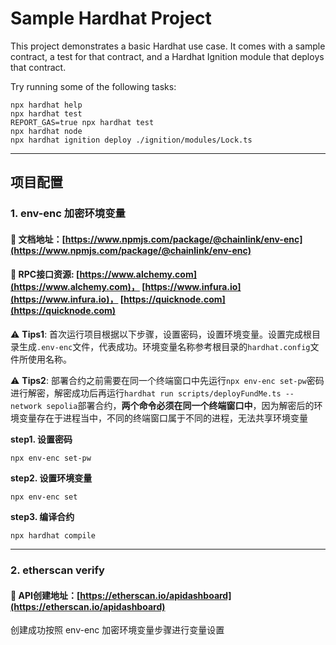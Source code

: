 # Sample Hardhat Project

This project demonstrates a basic Hardhat use case. It comes with a sample contract, a test for that contract, and a Hardhat Ignition module that deploys that contract.

Try running some of the following tasks:

```shell
npx hardhat help
npx hardhat test
REPORT_GAS=true npx hardhat test
npx hardhat node
npx hardhat ignition deploy ./ignition/modules/Lock.ts
```
---

## 项目配置

### 1. env-enc 加密环境变量
#### 🧾 文档地址：[https://www.npmjs.com/package/@chainlink/env-enc](https://www.npmjs.com/package/@chainlink/env-enc)

#### 🎯 RPC接口资源: [https://www.alchemy.com](https://www.alchemy.com)， [https://www.infura.io](https://www.infura.io)， [https://quicknode.com](https://quicknode.com)

⚠️ **Tips1**: 首次运行项目根据以下步骤，设置密码，设置环境变量。设置完成根目录生成`.env-enc`文件，代表成功。环境变量名称参考根目录的`hardhat.config`文件所使用名称。

⚠️ **Tips2**: 部署合约之前需要在同一个终端窗口中先运行```npx env-enc set-pw```密码进行解密，解密成功后再运行```hardhat run scripts/deployFundMe.ts --network sepolia```部署合约，**两个命令必须在同一个终端窗口中**，因为解密后的环境变量存在于进程当中，不同的终端窗口属于不同的进程，无法共享环境变量

**step1. 设置密码**
```shell
npx env-enc set-pw
```
**step2. 设置环境变量**
```shell
npx env-enc set
```
**step3. 编译合约**
```shell
npx hardhat compile
```

---

### 2. etherscan verify
#### 🧾 API创建地址：[https://etherscan.io/apidashboard](https://etherscan.io/apidashboard)
创建成功按照 env-enc 加密环境变量步骤进行变量设置